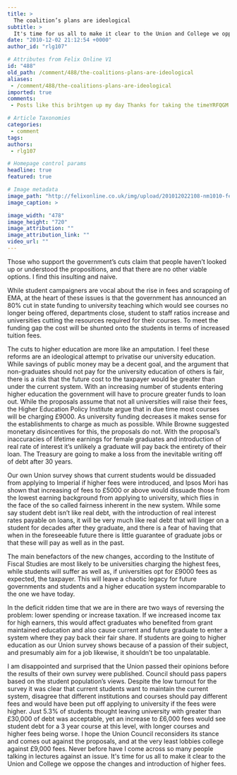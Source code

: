 ```yaml
---
title: >
  The coalition’s plans are ideological
subtitle: >
  It's time for us all to make it clear to the Union and College we oppose the changes and introduction of higher fees
date: "2010-12-02 21:12:54 +0000"
author_id: "rlg107"

# Attributes from Felix Online V1
id: "488"
old_path: /comment/488/the-coalitions-plans-are-ideological
aliases:
 - /comment/488/the-coalitions-plans-are-ideological
imported: true
comments:
 - Posts like this brihtgen up my day Thanks for taking the timeYRFQGM  tujnbibqrujm valtrex  topamax and excessive weight loss   cialis 8  DD  propecia PP cheap synthroid noxgi topamax azor

# Article Taxonomies
categories:
 - comment
tags:
authors:
 - rlg107

# Homepage control params
headline: true
featured: true

# Image metadata
image_path: "http://felixonline.co.uk/img/upload/201012022108-nm1010-felixpho.jpg"
image_caption: >

image_width: "478"
image_height: "720"
image_attribution: ""
image_attribution_link: ""
video_url: ""
---
```


Those who support the government’s cuts claim that people haven’t looked up or understood the propositions, and that there are no other viable options. I find this insulting and naive.

While student campaigners are vocal about the rise in fees and scrapping of EMA, at the heart of these issues is that the government has announced an 80% cut in state funding to university teaching which would see courses no longer being offered, departments close, student to staff ratios increase and universities cutting the resources required for their courses. To meet the funding gap the cost will be shunted onto the students in terms of increased tuition fees.

The cuts to higher education are more like an amputation. I feel these reforms are an ideological attempt to privatise our university education. While savings of public money may be a decent goal, and the argument that non-graduates should not pay for the university education of others is fair, there is a risk that the future cost to the taxpayer would be greater than under the current system. With an increasing number of students entering higher education the government will have to procure greater funds to loan out. While the proposals assume that not all universities will raise their fees, the Higher Education Policy Institute argue that in due time most courses will be charging £9000. As university funding decreases it makes sense for the establishments to charge as much as possible. While Browne suggested monetary disincentives for this, the proposals do not. With the proposal’s inaccuracies of lifetime earnings for female graduates and introduction of real rate of interest it’s unlikely a graduate will pay back the entirety of their loan. The Treasury are going to make a loss from the inevitable writing off of debt after 30 years.

Our own Union survey shows that current students would be dissuaded from applying to Imperial if higher fees were introduced, and Ipsos Mori has shown that increasing of fees to £5000 or above would dissuade those from the lowest earning background from applying to university, which flies in the face of the so called fairness inherent in the new system. While some say student debt isn’t like real debt, with the introduction of real interest rates payable on loans, it will be very much like real debt that will linger on a student for decades after they graduate, and there is a fear of having that when in the foreseeable future there is little guarantee of graduate jobs or that these will pay as well as in the past.

The main benefactors of the new changes, according to the Institute of Fiscal Studies are most likely to be universities charging the highest fees, while students will suffer as well as, if universities opt for £9000 fees as expected, the taxpayer. This will leave a chaotic legacy for future governments and students and a higher education system incomparable to the one we have today.

In the deficit ridden time that we are in there are two ways of reversing the problem: lower spending or increase taxation. If we increased income tax for high earners, this would affect graduates who benefited from grant maintained education and also cause current and future graduate to enter a system where they pay back their fair share. If students are going to higher education as our Union survey shows because of a passion of their subject, and presumably aim for a job likewise, it shouldn’t be too unpalatable.

I am disappointed and surprised that the Union passed their opinions before the results of their own survey were published. Council should pass papers based on the student population’s views. Despite the low turnout for the survey it was clear that current students want to maintain the current system, disagree that different institutions and courses should pay different fees and would have been put off applying to university if the fees were higher. Just 5.3% of students thought leaving university with greater than £30,000 of debt was acceptable, yet an increase to £6,000 fees would see student debt for a 3 year course at this level, with longer courses and higher fees being worse. I hope the Union Council reconsiders its stance and comes out against the proposals, and at the very least lobbies college against £9,000 fees. Never before have I come across so many people talking in lectures against an issue. It's time for us all to make it clear to the Union and College we oppose the changes and introduction of higher fees.
